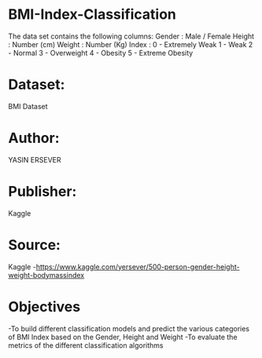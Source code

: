 # BMI-Index-Classification
The data set contains the following columns: Gender : Male / Female  Height : Number (cm)  Weight : Number (Kg)  Index :  0 - Extremely Weak  1 - Weak  2 - Normal  3 - Overweight  4 - Obesity  5 - Extreme Obesity
# Dataset: 
BMI Dataset
# Author: 
YASIN ERSEVER
# Publisher: 
Kaggle
# Source:
Kaggle 
-https://www.kaggle.com/yersever/500-person-gender-height-weight-bodymassindex

# Objectives
-To build different classification models and predict the various categories of BMI Index based on the Gender, Height and Weight
-To evaluate the metrics of the different classification algorithms

